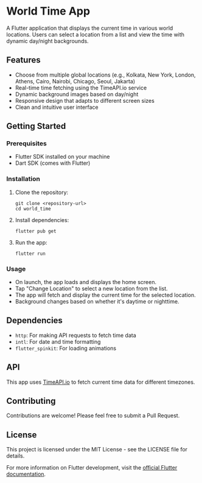 # World Time App

A Flutter application that displays the current time in various world locations. Users can select a location from a list and view the time with dynamic day/night backgrounds.

## Features

- Choose from multiple global locations (e.g., Kolkata, New York, London, Athens, Cairo, Nairobi, Chicago, Seoul, Jakarta)
- Real-time time fetching using the TimeAPI.io service
- Dynamic background images based on day/night
- Responsive design that adapts to different screen sizes
- Clean and intuitive user interface

## Getting Started

### Prerequisites

- Flutter SDK installed on your machine
- Dart SDK (comes with Flutter)

### Installation

1. Clone the repository:
   ```
   git clone <repository-url>
   cd world_time
   ```

2. Install dependencies:
   ```
   flutter pub get
   ```

3. Run the app:
   ```
   flutter run
   ```

### Usage

- On launch, the app loads and displays the home screen.
- Tap "Change Location" to select a new location from the list.
- The app will fetch and display the current time for the selected location.
- Background changes based on whether it's daytime or nighttime.

## Dependencies

- `http`: For making API requests to fetch time data
- `intl`: For date and time formatting
- `flutter_spinkit`: For loading animations

## API

This app uses [TimeAPI.io](https://timeapi.io/) to fetch current time data for different timezones.

## Contributing

Contributions are welcome! Please feel free to submit a Pull Request.

## License

This project is licensed under the MIT License - see the LICENSE file for details.

For more information on Flutter development, visit the [official Flutter documentation](https://docs.flutter.dev/).
